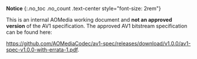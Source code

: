 <div id="draft-legend" class="alert alert-danger" markdown="1">

**Notice**
{:.no_toc .no_count .text-center style="font-size: 2rem"}

This is an internal AOMedia working document and **not an approved version** of
the AV1 specification. The approved AV1 bitstream specification can be found
here:

<https://github.com/AOMediaCodec/av1-spec/releases/download/v1.0.0/av1-spec-v1.0.0-with-errata-1.pdf>.

</div>
